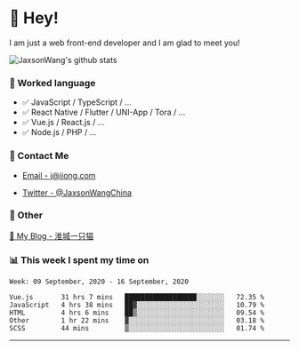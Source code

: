 # 👋 Hey!

I am just a web front-end developer and I am glad to meet you!

![JaxsonWang's github stats](https://github-readme-stats.vercel.app/api?username=JaxsonWang&&show_icons=true&&title_color=1abc9c&&icon_color=1abc9c)


### 📝 Worked language

- ✅ JavaScript / TypeScript / ...
- ✅ React Native / Flutter / UNI-App / Tora / ...
- ✅ Vue.js / React.js / ...
- ✅ Node.js / PHP / ...

### 📮 Contact Me

- [Email - i@iiong.com](mailto:i@iiong.com)

- [Twitter - @JaxsonWangChina](https://twitter.com/JaxsonWangChina)

### 🤪 Other

[📌 My Blog - 淮城一只猫](https://iiong.com)

### 📊 This week I spent my time on

<!--START_SECTION:waka-->
```text
Week: 09 September, 2020 - 16 September, 2020

Vue.js       31 hrs 7 mins   ██████████████████░░░░░░░   72.35 % 
JavaScript   4 hrs 38 mins   ██▓░░░░░░░░░░░░░░░░░░░░░░   10.79 % 
HTML         4 hrs 6 mins    ██▒░░░░░░░░░░░░░░░░░░░░░░   09.54 % 
Other        1 hr 22 mins    ▓░░░░░░░░░░░░░░░░░░░░░░░░   03.18 % 
SCSS         44 mins         ▒░░░░░░░░░░░░░░░░░░░░░░░░   01.74 % 
```
<!--END_SECTION:waka-->

---
